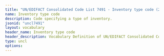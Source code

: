 ```yaml
---
title: "UN/EDIFACT Consolidated Code List 7491 - Inventory type code (20B) JSON-LD Vocabulary"
name: Inventory type code
description: Code specifying a type of inventory.
jsonid: "uncl7491"
layout: vocabulary
header_name: Inventory type code
header_description: Vocabulary Definition of UN/EDIFACT Consolidated Code List 7491 - Inventory type code (20B) semantics in HTML format. JSON-LD format is available at [uncl7491.jsonld](/vocabulary/uncl7491.jsonld)
type: uncl
options:
---
```

